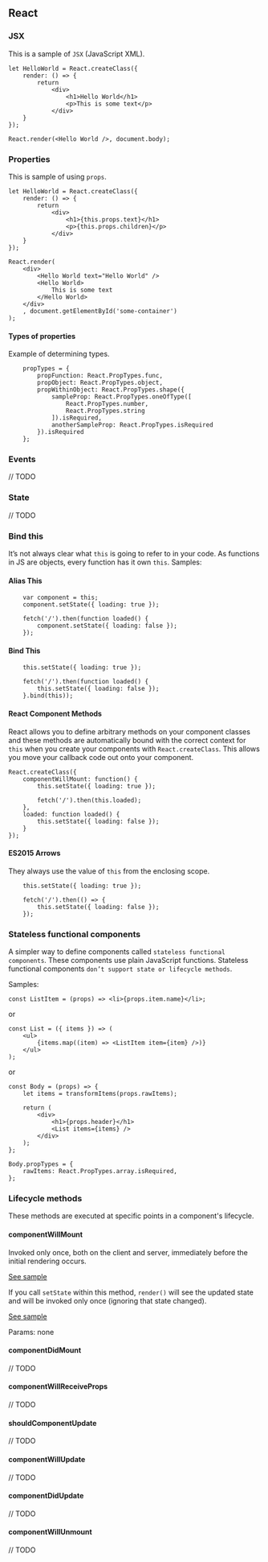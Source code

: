 ## React

### JSX

This is a sample of `JSX` (JavaScript XML).

```
let HelloWorld = React.createClass({
    render: () => {
        return
            <div>
                <h1>Hello World</h1>
                <p>This is some text</p>
            </div>
    }
});

React.render(<Hello World />, document.body);

```

### Properties

This is sample of using `props`.

```
let HelloWorld = React.createClass({
    render: () => {
        return
            <div>
                <h1>{this.props.text}</h1>
                <p>{this.props.children}</p>
            </div>
    }
});

React.render(
    <div>
        <Hello World text="Hello World" />
        <Hello World>
            This is some text
        </Hello World>
    </div>
    , document.getElementById('some-container')
);
```

#### Types of properties

Example of determining types.

```
    propTypes = {
        propFunction: React.PropTypes.func,
        propObject: React.PropTypes.object,
        propWithinObject: React.PropTypes.shape({
            sampleProp: React.PropTypes.oneOfType([
                React.PropTypes.number,
                React.PropTypes.string
            ]).isRequired,
            anotherSampleProp: React.PropTypes.isRequired
        }).isRequired
    };
```

### Events

// TODO

### State

// TODO

### Bind this

It’s not always clear what `this` is going to refer to in your code. As functions in JS are objects, every function has it own `this`. Samples:

#### Alias This

```
    var component = this;
    component.setState({ loading: true });

    fetch('/').then(function loaded() {
        component.setState({ loading: false });
    });
```

#### Bind This

```
    this.setState({ loading: true });

    fetch('/').then(function loaded() {
        this.setState({ loading: false });
    }.bind(this));
```

#### React Component Methods

React allows you to define arbitrary methods on your component classes and these methods are automatically bound with the correct context for `this` when you create your components with `React.createClass`. This allows you move your callback code out onto your component.

```
React.createClass({
    componentWillMount: function() {
        this.setState({ loading: true });

        fetch('/').then(this.loaded);
    },
    loaded: function loaded() {
        this.setState({ loading: false });
    }
});
```

#### ES2015 Arrows

They always use the value of `this` from the enclosing scope.

```
    this.setState({ loading: true });

    fetch('/').then(() => {
        this.setState({ loading: false });
    });
```

### Stateless functional components

A simpler way to define components called `stateless functional components`. These components use plain JavaScript functions. Stateless functional components `don’t support state or lifecycle methods`.

Samples:

    const ListItem = (props) => <li>{props.item.name}</li>;

or

    const List = ({ items }) => (
        <ul>
            {items.map((item) => <ListItem item={item} />)}
        </ul>
    );

or

    const Body = (props) => {
        let items = transformItems(props.rawItems);

        return (
            <div>
                <h1>{props.header}</h1>
                <List items={items} />
            </div>
        );
    };

    Body.propTypes = {
        rawItems: React.PropTypes.array.isRequired,
    };

### Lifecycle methods

These methods are executed at specific points in a component's lifecycle.

#### componentWillMount

Invoked only once, both on the client and server, immediately before the initial rendering occurs.

[See sample](http://codepen.io/be-codified/pen/YWRgBd?editors=0011)

If you call `setState` within this method, `render()` will see the updated state and will be invoked only once (ignoring that state changed).

[See sample](http://codepen.io/be-codified/pen/dXQLrA?editors=0010)

Params: none

#### componentDidMount
// TODO

#### componentWillReceiveProps
// TODO

#### shouldComponentUpdate
// TODO

#### componentWillUpdate
// TODO

#### componentDidUpdate
// TODO

#### componentWillUnmount
// TODO
